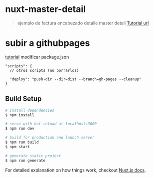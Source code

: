 # nuxt-master-detail

> ejemplo de factura encabezado detalle master detail
[Tutorial url](https://github.com/CodAffection/Angular-7-Master-Detail-CRUD-with-Web-API)

# subir a githubpages
[tutorial](https://medium.com/@ianaya89/crea-tu-sitio-web-con-github-pages-y-nuxt-js-6a90fd0a0dc4)
modificar package.json
```
"scripts": {
  // otros scripts (no borrarlos)
  
  "deploy": "push-dir --dir=dist --branch=gh-pages --cleanup"
}
```

## Build Setup



``` bash
# install dependencies
$ npm install

# serve with hot reload at localhost:3000
$ npm run dev

# build for production and launch server
$ npm run build
$ npm start

# generate static project
$ npm run generate
```

For detailed explanation on how things work, checkout [Nuxt.js docs](https://nuxtjs.org).
